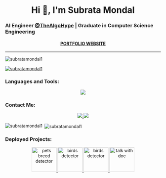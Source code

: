 <h1 align="center">Hi 👋, I'm Subrata Mondal</h1>

### AI Engineer [@TheAlgoHype](https://thealgohype.com/) | Graduate in Computer Science Engineering

<h4 align="center"><a href="https://subrata-mondal-portfolio.netlify.app/" target="_blank" rel="noopener noreferrer">PORTFOLIO WEBSITE</a></h4>

---


<p align="left"> <img src="https://komarev.com/ghpvc/?username=subratamondal1&label=Profile%20views&color=0e75b6&style=flat" alt="subratamondal1" /> </p>

<p align="left"> <a href="https://github.com/ryo-ma/github-profile-trophy"><img src="https://github-profile-trophy.vercel.app/?username=subratamondal1" alt="subratamondal1" /></a> </p>

<h3 align="left">Languages and Tools:</h3>
<p align="center">
  <img src="https://skillicons.dev/icons?i=python,pytorch,sklearn,tensorflow,django,docker,aws,mysql,sqlite,regex,postman,html,css,js,react,bootstrap,tailwind,git,github,neovim,vscode&perline=7" />
</p>

<h3 align="left">Contact Me:</h3>
<p align="center">
  <a href="https://mail.google.com/mail/?extsrc=mailto&url=mailto:subratasubha2@gmail.com">
    <img src="https://skillicons.dev/icons?i=gmail&perline=1" />
  </a>
  <a href="https://www.linkedin.com/in/i-am-subrata-mondal/">
    <img src="https://skillicons.dev/icons?i=linkedin&perline=1" />
  </a>
</p>

<p>
  <img align="left" src="https://github-readme-stats.vercel.app/api/top-langs?username=subratamondal1&show_icons=true&locale=en&layout=compact" alt="subratamondal1" />
</p>

<p>&nbsp;<img align="center" src="https://github-readme-stats.vercel.app/api?username=subratamondal1&show_icons=true&locale=en" alt="subratamondal1" /></p>

<h3 align="left">Deployed Projects:</h3>
<p align="center"> 
   <a href="https://subrata-mondal-cat-and-dog-breed-detector.streamlit.app/" target="_blank" rel="noreferrer"> <img src="https://th.bing.com/th/id/OIP.uihVuiZuQss4nvrIP0RNEwHaHa?w=188&h=188&c=7&r=0&o=5&dpr=2&pid=1.7" alt="pets breed detector" title="Pets Breed Detector" width="80" height="80"/> </a>
  <a href="https://huggingface.co/spaces/iamsubrata/birds-525-species-detector" target="_blank" rel="noreferrer"> <img src="https://th.bing.com/th?id=OIP.bX-5lMdh2hm_ytHd2skVSgHaF7&w=279&h=223&c=8&rs=1&qlt=90&o=6&dpr=2&pid=3.1&rm=2" alt="birds detector" title="Bird Species Detector" width="80" height="80"/> </a> 
  <a href="https://subratamondal1-emotionai-emotionaiapp-7r6pf3.streamlit.app/" target="_blank" rel="noreferrer"> <img src="https://images.rawpixel.com/image_400/czNmcy1wcml2YXRlL3Jhd3BpeGVsX2ltYWdlcy93ZWJzaXRlX2NvbnRlbnQvbHIvdjExLWp1LTMwLWVtb2ppMV8yLmpwZw.jpg?s=c0LzrNyFJHOPpLyNIHnrfFmLKJwhOMXqzKS4tVFfbes" alt="birds detector" title="Emotion AI" width="80" height="80"/> </a> 
  <a href="https://subratamondal1-emotionai-emotionaiapp-7r6pf3.streamlit.app/" target="_blank" rel="noreferrer"> <img src="https://th.bing.com/th/id/OIP.ZFAZTMikm3U_Kg9EKpXOuwHaE7?w=268&h=180&c=7&r=0&o=5&dpr=2&pid=1.7" alt="talk with doc" title="Talk With Doc" width="80" height="80"/> </a>
</p>

